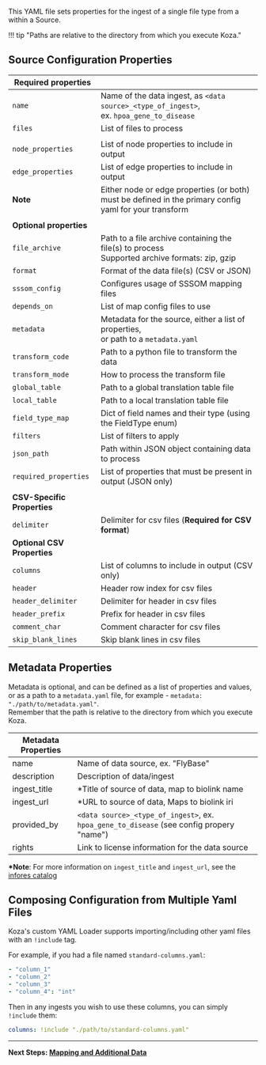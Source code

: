 This YAML file sets properties for the ingest of a single file type from a within a Source.

!!! tip "Paths are relative to the directory from which you execute Koza."

## Source Configuration Properties

| **Required properties**     |                                                                                                        |
| --------------------------- | ------------------------------------------------------------------------------------------------------ |
| `name`                      | Name of the data ingest, as `<data source>_<type_of_ingest>`, <br/>ex. `hpoa_gene_to_disease`          |
| `files`                     | List of files to process                                                                               |
|                             |                                                                                                        |
| `node_properties`           | List of node properties to include in output                                                           |
| `edge_properties`           | List of edge properties to include in output                                                           |
| **Note**                    | Either node or edge properties (or both) must be defined in the primary config yaml for your transform |
|                             |                                                                                                        |
| **Optional properties**     |                                                                                                        |
| `file_archive`              | Path to a file archive containing the file(s) to process <br/> Supported archive formats: zip, gzip    |
| `format`                    | Format of the data file(s) (CSV or JSON)                                                               |
| `sssom_config`              | Configures usage of SSSOM mapping files                                                                |
| `depends_on`                | List of map config files to use                                                                        |
| `metadata`                  | Metadata for the source, either a list of properties,<br/>or path to a `metadata.yaml`                 |
| `transform_code`            | Path to a python file to transform the data                                                            |
| `transform_mode`            | How to process the transform file                                                                      |
| `global_table`              | Path to a global translation table file                                                                |
| `local_table`               | Path to a local translation table file                                                                 |
| `field_type_map`            | Dict of field names and their type (using the FieldType enum)                                          |
| `filters`                   | List of filters to apply                                                                               |
| `json_path`                 | Path within JSON object containing data to process                                                     |
| `required_properties`       | List of properties that must be present in output (JSON only)                                          |
|                             |                                                                                                        |
| **CSV-Specific Properties** |                                                                                                        |
| `delimiter`                 | Delimiter for csv files (**Required for CSV format**)                                                  |
| **Optional CSV Properties** |                                                                                                        |
| `columns`                   | List of columns to include in output (CSV only)                                                        |
| `header`                    | Header row index for csv files                                                                         |
| `header_delimiter`          | Delimiter for header in csv files                                                                      |
| `header_prefix`             | Prefix for header in csv files                                                                         |
| `comment_char`              | Comment character for csv files                                                                        |
| `skip_blank_lines`          | Skip blank lines in csv files                                                                          |

## Metadata Properties

Metadata is optional, and can be defined as a list of properties and values, or as a path to a `metadata.yaml` file,
for example - `metadata: "./path/to/metadata.yaml"`.  
Remember that the path is relative to the directory from which you execute Koza.

| **Metadata Properties** |                                                                                          |
| ----------------------- | ---------------------------------------------------------------------------------------- |
| name                    | Name of data source, ex. "FlyBase"                                                       |
| description             | Description of data/ingest                                                               |
| ingest_title            | \*Title of source of data, map to biolink name                                           |
| ingest_url              | \*URL to source of data, Maps to biolink iri                                             |
| provided_by             | `<data source>_<type_of_ingest>`, ex. `hpoa_gene_to_disease` (see config propery "name") |
| rights                  | Link to license information for the data source                                          |

**\*Note**: For more information on `ingest_title` and `ingest_url`, see the [infores catalog](https://biolink.github.io/information-resource-registry/infores_catalog.yaml)

## Composing Configuration from Multiple Yaml Files

Koza's custom YAML Loader supports importing/including other yaml files with an `!include` tag.

For example, if you had a file named `standard-columns.yaml`:

```yaml
- "column_1"
- "column_2"
- "column_3"
- "column_4": "int"
```

Then in any ingests you wish to use these columns, you can simply `!include` them:

```yaml
columns: !include "./path/to/standard-columns.yaml"
```

---

**Next Steps: [Mapping and Additional Data](./mapping.md)**
